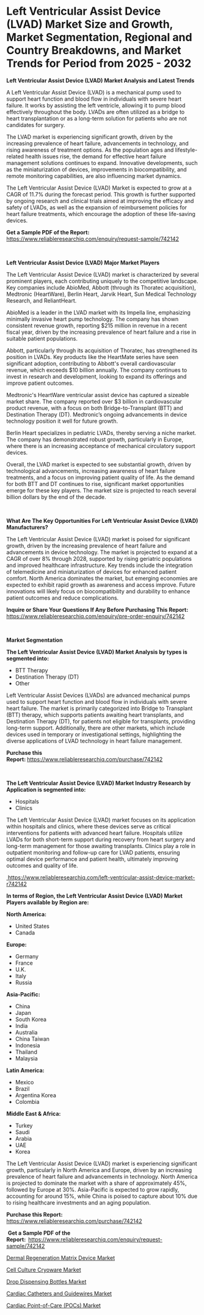 <p><h1>Left Ventricular Assist Device (LVAD) Market Size and Growth, Market Segmentation, Regional and Country Breakdowns, and Market Trends for Period from 2025 -  2032</h1></p><p><strong>Left Ventricular Assist Device (LVAD) Market Analysis and Latest Trends</strong></p>
<p><p>A Left Ventricular Assist Device (LVAD) is a mechanical pump used to support heart function and blood flow in individuals with severe heart failure. It works by assisting the left ventricle, allowing it to pump blood effectively throughout the body. LVADs are often utilized as a bridge to heart transplantation or as a long-term solution for patients who are not candidates for surgery.</p><p>The LVAD market is experiencing significant growth, driven by the increasing prevalence of heart failure, advancements in technology, and rising awareness of treatment options. As the population ages and lifestyle-related health issues rise, the demand for effective heart failure management solutions continues to expand. Innovative developments, such as the miniaturization of devices, improvements in biocompatibility, and remote monitoring capabilities, are also influencing market dynamics.</p><p>The Left Ventricular Assist Device (LVAD) Market is expected to grow at a CAGR of 11.7% during the forecast period. This growth is further supported by ongoing research and clinical trials aimed at improving the efficacy and safety of LVADs, as well as the expansion of reimbursement policies for heart failure treatments, which encourage the adoption of these life-saving devices.</p></p>
<p><strong>Get a Sample PDF of the Report:&nbsp;</strong> <a href="https://www.reliableresearchiq.com/enquiry/request-sample/742142?utm_campaign=1123&utm_medium=2&utm_source=Github&utm_content=ia&utm_term=04032025&utm_id=left-ventricular-assist-device-lvad">https://www.reliableresearchiq.com/enquiry/request-sample/742142</a></p>
<p>&nbsp;</p>
<p><strong>Left Ventricular Assist Device (LVAD) Major Market Players</strong></p>
<p><p>The Left Ventricular Assist Device (LVAD) market is characterized by several prominent players, each contributing uniquely to the competitive landscape. Key companies include AbioMed, Abbott (through its Thoratec acquisition), Medtronic (HeartWare), Berlin Heart, Jarvik Heart, Sun Medical Technology Research, and ReliantHeart. </p><p>AbioMed is a leader in the LVAD market with its Impella line, emphasizing minimally invasive heart pump technology. The company has shown consistent revenue growth, reporting $215 million in revenue in a recent fiscal year, driven by the increasing prevalence of heart failure and a rise in suitable patient populations.</p><p>Abbott, particularly through its acquisition of Thoratec, has strengthened its position in LVADs. Key products like the HeartMate series have seen significant adoption, contributing to Abbott's overall cardiovascular revenue, which exceeds $10 billion annually. The company continues to invest in research and development, looking to expand its offerings and improve patient outcomes.</p><p>Medtronic's HeartWare ventricular assist device has captured a sizeable market share. The company reported over $3 billion in cardiovascular product revenue, with a focus on both Bridge-to-Transplant (BTT) and Destination Therapy (DT). Medtronic’s ongoing advancements in device technology position it well for future growth.</p><p>Berlin Heart specializes in pediatric LVADs, thereby serving a niche market. The company has demonstrated robust growth, particularly in Europe, where there is an increasing acceptance of mechanical circulatory support devices.</p><p>Overall, the LVAD market is expected to see substantial growth, driven by technological advancements, increasing awareness of heart failure treatments, and a focus on improving patient quality of life. As the demand for both BTT and DT continues to rise, significant market opportunities emerge for these key players. The market size is projected to reach several billion dollars by the end of the decade.</p></p>
<p>&nbsp;</p>
<p><strong>What Are The Key Opportunities For Left Ventricular Assist Device (LVAD) Manufacturers?</strong></p>
<p><p>The Left Ventricular Assist Device (LVAD) market is poised for significant growth, driven by the increasing prevalence of heart failure and advancements in device technology. The market is projected to expand at a CAGR of over 8% through 2028, supported by rising geriatric populations and improved healthcare infrastructure. Key trends include the integration of telemedicine and miniaturization of devices for enhanced patient comfort. North America dominates the market, but emerging economies are expected to exhibit rapid growth as awareness and access improve. Future innovations will likely focus on biocompatibility and durability to enhance patient outcomes and reduce complications.</p></p>
<p><strong>Inquire or Share Your Questions If Any Before Purchasing This Report:</strong> <a href="https://www.reliableresearchiq.com/enquiry/pre-order-enquiry/742142?utm_campaign=1123&utm_medium=2&utm_source=Github&utm_content=ia&utm_term=04032025&utm_id=left-ventricular-assist-device-lvad">https://www.reliableresearchiq.com/enquiry/pre-order-enquiry/742142</a></p>
<p>&nbsp;</p>
<p><strong>Market Segmentation</strong></p>
<p><strong>The Left Ventricular Assist Device (LVAD) Market Analysis by types is segmented into:</strong></p>
<p><ul><li>BTT Therapy</li><li>Destination Therapy (DT)</li><li>Other</li></ul></p>
<p><p>Left Ventricular Assist Devices (LVADs) are advanced mechanical pumps used to support heart function and blood flow in individuals with severe heart failure. The market is primarily categorized into Bridge to Transplant (BTT) therapy, which supports patients awaiting heart transplants, and Destination Therapy (DT), for patients not eligible for transplants, providing long-term support. Additionally, there are other markets, which include devices used in temporary or investigational settings, highlighting the diverse applications of LVAD technology in heart failure management.</p></p>
<p><strong>Purchase this Report:&nbsp;</strong><a href="https://www.reliableresearchiq.com/purchase/742142?utm_campaign=1123&utm_medium=2&utm_source=Github&utm_content=ia&utm_term=04032025&utm_id=left-ventricular-assist-device-lvad">https://www.reliableresearchiq.com/purchase/742142</a></p>
<p>&nbsp;</p>
<p><strong>The Left Ventricular Assist Device (LVAD) Market Industry Research by Application is segmented into:</strong></p>
<p><ul><li>Hospitals</li><li>Clinics</li></ul></p>
<p><p>The Left Ventricular Assist Device (LVAD) market focuses on its application within hospitals and clinics, where these devices serve as critical interventions for patients with advanced heart failure. Hospitals utilize LVADs for both short-term support during recovery from heart surgery and long-term management for those awaiting transplants. Clinics play a role in outpatient monitoring and follow-up care for LVAD patients, ensuring optimal device performance and patient health, ultimately improving outcomes and quality of life.</p></p>
<p><a href="https://www.reliableresearchiq.com/left-ventricular-assist-device-market-r742142?utm_campaign=1123&utm_medium=2&utm_source=Github&utm_content=ia&utm_term=04032025&utm_id=left-ventricular-assist-device-lvad">&nbsp;https://www.reliableresearchiq.com/left-ventricular-assist-device-market-r742142</a></p>
<p><strong>In terms of Region, the Left Ventricular Assist Device (LVAD) Market Players available by Region are:</strong></p>
<p>
    <p> <strong> North America: </strong>
        <ul>
            <li>United States</li>
            <li>Canada</li>
        </ul>
        </p> 
    <p> <strong> Europe: </strong>
        <ul>
            <li>Germany</li>
            <li>France</li>
            <li>U.K.</li>
            <li>Italy</li>
            <li>Russia</li>
        </ul>
        </p> 
    <p> <strong> Asia-Pacific: </strong>
        <ul>
            <li>China</li>
            <li>Japan</li>
            <li>South Korea</li>
            <li>India</li>
            <li>Australia</li>
            <li>China Taiwan</li>
            <li>Indonesia</li>
            <li>Thailand</li>
            <li>Malaysia</li>
        </ul>
        </p> 
    <p> <strong> Latin America: </strong>
        <ul>
            <li>Mexico</li>
            <li>Brazil</li>
            <li>Argentina Korea</li>
            <li>Colombia</li>
        </ul>
        </p> 
    <p> <strong> Middle East & Africa: </strong>
        <ul>
            <li>Turkey</li>
            <li>Saudi</li>
            <li>Arabia</li>
            <li>UAE</li>
            <li>Korea</li>
        </ul>
    </p>
    </p>
<p><p>The Left Ventricular Assist Device (LVAD) market is experiencing significant growth, particularly in North America and Europe, driven by an increasing prevalence of heart failure and advancements in technology. North America is projected to dominate the market with a share of approximately 45%, followed by Europe at 30%. Asia-Pacific is expected to grow rapidly, accounting for around 15%, while China is poised to capture about 10% due to rising healthcare investments and an aging population.</p></p>
<p><strong>Purchase this Report: </strong><a href="https://www.reliableresearchiq.com/purchase/742142?utm_campaign=1123&utm_medium=2&utm_source=Github&utm_content=ia&utm_term=04032025&utm_id=left-ventricular-assist-device-lvad">https://www.reliableresearchiq.com/purchase/742142</a></p>
<p>&nbsp;<strong>Get a Sample PDF of the Report:&nbsp;&nbsp;</strong><a href="https://www.reliableresearchiq.com/enquiry/request-sample/742142?utm_campaign=1123&utm_medium=2&utm_source=Github&utm_content=ia&utm_term=04032025&utm_id=left-ventricular-assist-device-lvad">https://www.reliableresearchiq.com/enquiry/request-sample/742142</a></p>
<p><strong></strong></p>
<p><p><a href="https://github.com/sentoljinqiu/Market-Research-Report-List-1/blob/main/dermal-regeneration-matrix-device-market.md?utm_campaign=1123&utm_medium=2&utm_source=Github&utm_content=ia&utm_term=04032025&utm_id=left-ventricular-assist-device-lvad">Dermal Regeneration Matrix Device Market</a></p><p><a href="https://github.com/kecixayaab/Market-Research-Report-List-1/blob/main/cell-culture-cryoware-market.md?utm_campaign=1123&utm_medium=2&utm_source=Github&utm_content=ia&utm_term=04032025&utm_id=left-ventricular-assist-device-lvad">Cell Culture Cryoware Market</a></p><p><a href="https://github.com/vandelmanize/Market-Research-Report-List-1/blob/main/drop-dispensing-bottles-market.md?utm_campaign=1123&utm_medium=2&utm_source=Github&utm_content=ia&utm_term=04032025&utm_id=left-ventricular-assist-device-lvad">Drop Dispensing Bottles Market</a></p><p><a href="https://github.com/lazorsauraw9/Market-Research-Report-List-1/blob/main/cardiac-catheters-and-guidewires-market.md?utm_campaign=1123&utm_medium=2&utm_source=Github&utm_content=ia&utm_term=04032025&utm_id=left-ventricular-assist-device-lvad">Cardiac Catheters and Guidewires Market</a></p><p><a href="https://github.com/gilerzelko7a/Market-Research-Report-List-1/blob/main/cardiac-point-of-care-pocs-market.md?utm_campaign=1123&utm_medium=2&utm_source=Github&utm_content=ia&utm_term=04032025&utm_id=left-ventricular-assist-device-lvad">Cardiac Point-of-Care (POCs) Market</a></p></p>